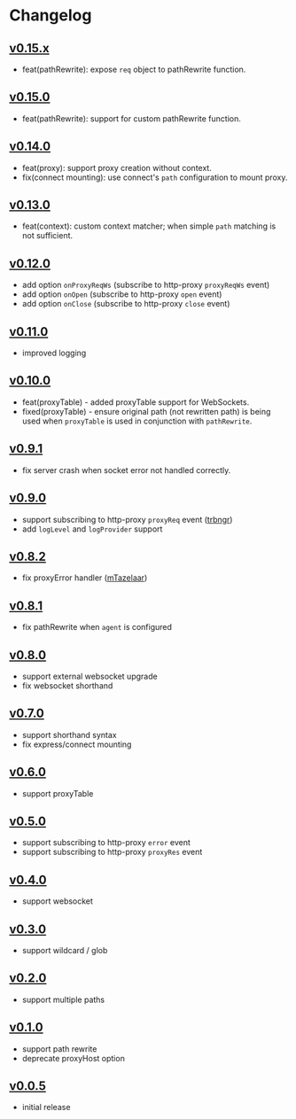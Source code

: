 # Changelog

## [v0.15.x](https://github.com/chimurai/http-proxy-middleware/releases/tag/v0.15.x)
- feat(pathRewrite): expose `req` object to pathRewrite function.

## [v0.15.0](https://github.com/chimurai/http-proxy-middleware/releases/tag/v0.15.0)
- feat(pathRewrite): support for custom pathRewrite function.

## [v0.14.0](https://github.com/chimurai/http-proxy-middleware/releases/tag/v0.14.0)
- feat(proxy): support proxy creation without context.
- fix(connect mounting): use connect's `path` configuration to mount proxy.

## [v0.13.0](https://github.com/chimurai/http-proxy-middleware/releases/tag/v0.13.0)
- feat(context): custom context matcher; when simple `path` matching is not sufficient.

## [v0.12.0](https://github.com/chimurai/http-proxy-middleware/releases/tag/v0.12.0)
- add option `onProxyReqWs` (subscribe to http-proxy `proxyReqWs` event)
- add option `onOpen` (subscribe to http-proxy `open` event)
- add option `onClose` (subscribe to http-proxy `close` event)

## [v0.11.0](https://github.com/chimurai/http-proxy-middleware/releases/tag/v0.11.0)
- improved logging

## [v0.10.0](https://github.com/chimurai/http-proxy-middleware/releases/tag/v0.10.0)
- feat(proxyTable) - added proxyTable support for WebSockets.
- fixed(proxyTable) - ensure original path (not rewritten path) is being used when `proxyTable` is used in conjunction with `pathRewrite`.

## [v0.9.1](https://github.com/chimurai/http-proxy-middleware/releases/tag/v0.9.1)
- fix server crash when socket error not handled correctly.

## [v0.9.0](https://github.com/chimurai/http-proxy-middleware/releases/tag/v0.9.0)
- support subscribing to http-proxy `proxyReq` event ([trbngr](https://github.com/trbngr))
- add `logLevel` and `logProvider` support

## [v0.8.2](https://github.com/chimurai/http-proxy-middleware/releases/tag/v0.8.2)
- fix proxyError handler ([mTazelaar](https://github.com/mTazelaar))

## [v0.8.1](https://github.com/chimurai/http-proxy-middleware/releases/tag/v0.8.1)
- fix pathRewrite when `agent` is configured

## [v0.8.0](https://github.com/chimurai/http-proxy-middleware/releases/tag/v0.8.0)
- support external websocket upgrade
- fix websocket shorthand

## [v0.7.0](https://github.com/chimurai/http-proxy-middleware/releases/tag/v0.7.0)
- support shorthand syntax
- fix express/connect mounting

## [v0.6.0](https://github.com/chimurai/http-proxy-middleware/releases/tag/v0.6.0)
- support proxyTable

## [v0.5.0](https://github.com/chimurai/http-proxy-middleware/releases/tag/v0.5.0)
- support subscribing to http-proxy `error` event
- support subscribing to http-proxy `proxyRes` event

## [v0.4.0](https://github.com/chimurai/http-proxy-middleware/releases/tag/v0.4.0)
- support websocket

## [v0.3.0](https://github.com/chimurai/http-proxy-middleware/releases/tag/v0.3.0)
- support wildcard / glob

## [v0.2.0](https://github.com/chimurai/http-proxy-middleware/releases/tag/v0.2.0)
- support multiple paths

## [v0.1.0](https://github.com/chimurai/http-proxy-middleware/releases/tag/v0.1.0)
- support path rewrite
- deprecate proxyHost option

## [v0.0.5](https://github.com/chimurai/http-proxy-middleware/releases/tag/v0.0.5)
- initial release

